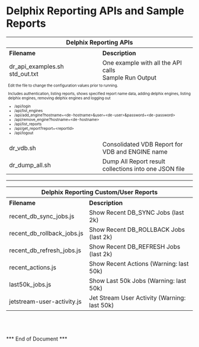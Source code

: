 # Delphix Reporting APIs and Sample Reports


<table>

  <tr>
   <th align="center" colspan=2>Delphix Reporting APIs</th>
  </tr>
  
  <tr>
   <th align="left">Filename</th>
   <th align="left">Description</th>
  </tr>
  
  <tr>
   <td>dr_api_examples.sh<br />std_out.txt</td>
   <td align="left" valign="top">One example with all the API calls<br />Sample Run Output</td>
  </tr>
  
  <tr>
    <td colspan=2 style="font-size:10px;">
Edit the file to change the configuration values prior to running.

Includes authentication, listing reports, shows specified report name data, adding delphix engines, listing delphix engines, removing delphix engines and logging out 

<ul>
  <li>/api/login</li>
  <li>/api/list_engines</li>
  <li>/api/add_engine?hostname=&lt;de-hostname&gt;&user=&lt;de-user&gt;&password=&lt;de-password&gt;</li>
  <li>/api/remove_engine?hostname=&lt;de-hostname&gt;</li>
  <li>/api/list_reports</li>
  <li>/api/get_report?report=&lt;reportId&gt;</li>
  <li>/api/logout</li>
</ul>

  </td>
  </tr>
  
  <tr>
   <td>dr_vdb.sh </td>
   <td align="left">Consolidated VDB Report for VDB and ENGINE name</td>
  </tr>
  
  <tr>
   <td>dr_dump_all.sh </td>
   <td align="left" width="50%">Dump All Report result collections into one JSON file</td>
  </tr>
 
 </table>
 
 <hr color=teal size=3 />
 
 <table>

  <tr>
   <th align="center" colspan=2>Delphix Reporting Custom/User Reports</th>
  </tr>
  
  <tr>
   <th align="left">Filename</th>
   <th align="left">Description</th>
  </tr>
  
  <tr>
   <td>recent_db_sync_jobs.js</td>
   <td align="left">Show Recent DB_SYNC Jobs (last 2k)</td>
  </tr>

  <tr>
   <td>recent_db_rollback_jobs.js</td>
   <td align="left">Show Recent DB_ROLLBACK Jobs (last 2k)</td>
  </tr>
  
  <tr>
   <td>recent_db_refresh_jobs.js</td>
   <td align="left">Show Recent DB_REFRESH Jobs (last 2k)</td>
  </tr>
  
  <tr>
   <td>recent_actions.js</td>
   <td align="left">Show Recent Actions (Warning: last 50k)</td>
  </tr>

  <tr>
   <td>last50k_jobs.js</td>
   <td align="left">Show Last 50k Jobs (Warning: last 50k)</td>
  </tr>

   <tr>
   <td>jetstream-user-activity.js</td>
   <td align="left">Jet Stream User Activity (Warning: last 50k)</td>
  </tr>  
  
  </table>
  
<br />
<br />
<br />
*** End of Document ***

